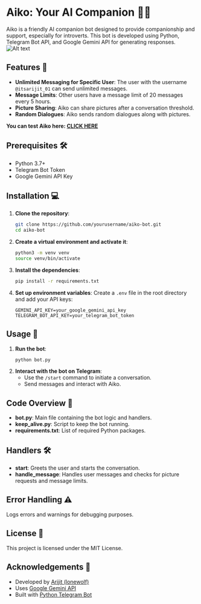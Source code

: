 # Aiko: Your AI Companion 🤖💬
Aiko is a friendly AI companion bot designed to provide companionship and support, especially for introverts. This bot is developed using Python, Telegram Bot API, and Google Gemini API for generating responses.
![Alt text](https://i.postimg.cc/XNm9PP9C/img-LBFr-Zk1-Nesh-Sc-Vi-J53-Ox-V.jpg)

## Features 🌟
- **Unlimited Messaging for Specific User**: The user with the username `@itsarijit_01` can send unlimited messages.
- **Message Limits**: Other users have a message limit of 20 messages every 5 hours.
- **Picture Sharing**: Aiko can share pictures after a conversation threshold.
- **Random Dialogues**: Aiko sends random dialogues along with pictures.

**You can test Aiko here: [CLICK HERE](https://t.me/aiko_kaiya_BOT)**

## Prerequisites 🛠️
- Python 3.7+
- Telegram Bot Token
- Google Gemini API Key

## Installation 💻
1. **Clone the repository**:
    ```sh
    git clone https://github.com/yourusername/aiko-bot.git
    cd aiko-bot
    ```
2. **Create a virtual environment and activate it**:
    ```sh
    python3 -m venv venv
    source venv/bin/activate
    ```
3. **Install the dependencies**:
    ```sh
    pip install -r requirements.txt
    ```
4. **Set up environment variables**:
    Create a `.env` file in the root directory and add your API keys:
    ```env
    GEMINI_API_KEY=your_google_gemini_api_key
    TELEGRAM_BOT_API_KEY=your_telegram_bot_token
    ```

## Usage 🚀
1. **Run the bot**:
    ```sh
    python bot.py
    ```
2. **Interact with the bot on Telegram**:
    - Use the `/start` command to initiate a conversation.
    - Send messages and interact with Aiko.
    
## Code Overview 📂
- **bot.py**: Main file containing the bot logic and handlers.
- **keep_alive.py**: Script to keep the bot running.
- **requirements.txt**: List of required Python packages.

## Handlers 🛠️
- **start**: Greets the user and starts the conversation.
- **handle_message**: Handles user messages and checks for picture requests and message limits.

## Error Handling ⚠️
Logs errors and warnings for debugging purposes.

## License 📜
This project is licensed under the MIT License.

## Acknowledgements 🙏
- Developed by [Arijit (lonewolf)](https://github.com/Arijiy)
- Uses [Google Gemini API](https://cloud.google.com/gemini)
- Built with [Python Telegram Bot](https://python-telegram-bot.org)
